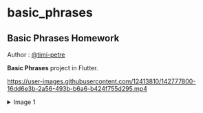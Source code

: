 # basic_phrases
## Basic Phrases Homework

Author : [@timi-petre ](https://github.com/timi-petre)

**Basic Phrases** project in Flutter.

https://user-images.githubusercontent.com/12413810/142777800-16dd6e3b-2a56-493b-b6a6-b424f755d295.mp4

<details>

  <summary>Image 1</summary>

<img src="https://github.com/timi-petre/basic_phrases/blob/8db4c556bba5be7b8427fbdf7dca393a836c87e6/assets/images/Screenshot_1637526401.png" alt="Image 1" height="800" width="50%">

</details>
